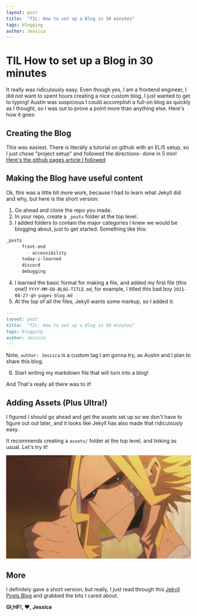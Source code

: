 ```yaml
---
layout: post
title:  "TIL: How to set up a Blog in 30 minutes"
tags: blogging
author: Jessica
---
```


# TIL How to set up a Blog in 30 minutes

It really was ridiculously easy. Even though yes, I am a frontend engineer, I did not want to spent hours creating a nice custom blog, I just wanted to get to typing! Austin was suspicious I could accomplish a full-on blog as quickly as I thought, so I was out to prove a point more than anything else. Here's how it goes:

## Creating the Blog

This was easiest. There is literally a tutorial on github with an ELI5 setup, so I just chose "project setup" and followed the directions- done in 5 min!  [Here's the github pages article I followed](https://pages.github.com/)

## Making the Blog have useful content

Ok, this was a little bit more work, because I had to learn what Jekyll did and why, but here is the short version:

1. Go ahead and clone the repo you made. 
2. In your repo, create a `_posts` folder at the top level.
3. I added folders to contain the major categories I knew we would be blogging about, just to get started. Something like this:
```md
_posts
    - front-end
        - accessibility
    - today-i-learned
    - discord
    - debugging
```

4. I learned the basic format for making a file, and added my first file (this one!) `YYYY-MM-DD-BLOG-TITLE.md`, for example, I titled this bad boy `2021-08-27-gh-pages-blog.md`
5. At the top of all the files, Jekyll wants some markup, so I added it:
```md
---
layout: post
title:  "TIL: How to set up a Blog in 30 minutes"
tags: blogging
author: Jessica
---
```
Note, `author: Jessica` is a custom tag I am gonna try, as Austin and I plan to share this blog.

6. Start writing my markdown file that will turn into a blog!

And That's really all there was to it!

## Adding Assets (Plus Ultra!)

I figured I should go ahead and get the assets set up so we don't have to figure out out later, and it looks like Jekyll has also made that ridiculously easy.

It recommends creating a `assets/` folder at the top level, and linking as usual. Let's try it!

![All Might Thumbs Up!](/assets/images/allmight-thumbsup.png)

## More

I definitely gave a short version, but really, I just read through this [Jekyll Posts Blog](https://jekyllrb.com/docs/posts/) and grabbed the bits I cared about.


**Gl;HF!, :heart:, Jessica**